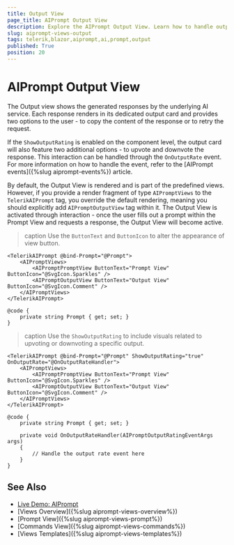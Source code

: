 ```yaml
---
title: Output View
page_title: AIPrompt Output View
description: Explore the AIPrompt Output View. Learn how to handle output rating.
slug: aiprompt-views-output
tags: telerik,blazor,aiprompt,ai,prompt,output
published: True
position: 20
---
```


# AIPrompt Output View

The Output view shows the generated responses by the underlying AI service. Each response renders in its dedicated output card and provides two options to the user - to copy the content of the response or to retry the request.

If the `ShowOutputRating` is enabled on the component level, the output card will also feature two additional options - to upvote and downvote the response. This interaction can be handled through the `OnOutputRate` event. For more information on how to handle the event, refer to the [AIPrompt events]({%slug aiprompt-events%}) article.

By default, the Output View is rendered and is part of the predefined views. However, if you provide a render fragment of type `AIPromptViews` to the `TelerikAIPrompt` tag, you override the default rendering, meaning you should explicitly add `AIPromptOutputView` tag within it. The Output View is activated through interaction - once the user fills out a prompt within the Prompt View and requests a response, the Output View will become active.

>caption Use the `ButtonText` and `ButtonIcon` to alter the appearance of view button.

````CSHTML
<TelerikAIPrompt @bind-Prompt="@Prompt">
    <AIPromptViews>
        <AIPromptPromptView ButtonText="Prompt View" ButtonIcon="@SvgIcon.Sparkles" />
        <AIPromptOutputView ButtonText="Output View" ButtonIcon="@SvgIcon.Comment" />
    </AIPromptViews>
</TelerikAIPrompt>

@code {
    private string Prompt { get; set; }
}
````

>caption Use the `ShowOutputRating` to include visuals related to upvoting or downvoting a specific output.

````CSHTML
<TelerikAIPrompt @bind-Prompt="@Prompt" ShowOutputRating="true" OnOutputRate="@OnOutputRateHandler">
    <AIPromptViews>
        <AIPromptPromptView ButtonText="Prompt View" ButtonIcon="@SvgIcon.Sparkles" />
        <AIPromptOutputView ButtonText="Output View" ButtonIcon="@SvgIcon.Comment" />
    </AIPromptViews>
</TelerikAIPrompt>

@code {
    private string Prompt { get; set; }

    private void OnOutputRateHandler(AIPromptOutputRatingEventArgs args)
    {
        // Handle the output rate event here
    }
}
````

## See Also

  * [Live Demo: AIPrompt](https://demos.telerik.com/blazor-ui/aiprompt/overview)
  * [Views Overview]({%slug aiprompt-views-overview%})
  * [Prompt View]({%slug aiprompt-views-prompt%})
  * [Commands View]({%slug aiprompt-views-commands%})
  * [Views Templates]({%slug aiprompt-views-templates%})